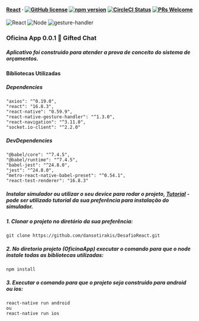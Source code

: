 #### [React](https://reactjs.org/) &middot; [![GitHub license](https://img.shields.io/badge/license-MIT-blue.svg)](https://github.com/facebook/react/blob/master/LICENSE) [![npm version](https://img.shields.io/npm/v/react.svg?style=flat)](https://www.npmjs.com/package/react) [![CircleCI Status](https://circleci.com/gh/facebook/react.svg?style=shield&circle-token=:circle-token)](https://circleci.com/gh/facebook/react) [![PRs Welcome](https://img.shields.io/badge/PRs-welcome-brightgreen.svg)](https://reactjs.org/docs/how-to-contribute.html#your-first-pull-request)
![React](https://lh3.googleusercontent.com/g7p10RSxdGTTzvezZMgGyfNIH2eh7JLQqHPTB-gsRehX26eD9JICKKNISWQFzMEwoBro3vt2u_w=w128-h128-e365)
![Node](https://ih1.redbubble.net/image.109336634.1604/flat,128x128,075,t-pad,128x128,f8f8f8.u1.jpg)
![gesture-handler](https://image.flaticon.com/icons/png/128/1636/1636814.png)
### Oficina App 0.0.1 💬 Gifted Chat

##### Aplicativo foi construido para atender a prova de conceito do sistema de orçamentos.

#### Bibliotecas Utilizadas
	
##### Dependencies

```
"axios": "^0.19.0",
"react": "16.8.3",
"react-native": "0.59.9",
"react-native-gesture-handler": "^1.3.0",
"react-navigation": "^3.11.0",
"socket.io-client": "^2.2.0"
```
##### DevDependencies
	
```
"@babel/core": "^7.4.5",
"@babel/runtime": "^7.4.5",
"babel-jest": "^24.8.0",
"jest": "^24.8.0",
"metro-react-native-babel-preset": "^0.54.1",
"react-test-renderer": "16.8.3"
```
  
##### Instalar simulador ou utilizar o seu device para rodar o projeto, [Tutorial](https://docs.rocketseat.dev/ambiente-react-native/android/windows) - pode ser utilizado tutorial da sua preferência para instalação do simulador.

##### 1. Clonar o projeto no diretório da sua preferência:
```
git clone https://github.com/dansotirakis/DesafioReact.git
```
##### 2. No diretorio projeto (OficinaApp) executar o comando para que o node instale todas as bibliotecas utilizadas:
```
npm install
```
##### 3. Executar o comando para que o projeto seja construido para android ou ios:
```
react-native run android
ou
react-native run ios
```
